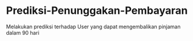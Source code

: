 # Prediksi-Penunggakan-Pembayaran
Melakukan prediksi terhadap User yang dapat mengembalikan pinjaman dalam 90 hari
